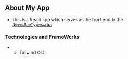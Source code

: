 ## About My App

- This is a React app which serves as the front end to the [NewsSiteTypescript](https://github.com/kamau-n/NewsSiteTypescript/)

### Technologies and FrameWorks

- - Tailwind Css
